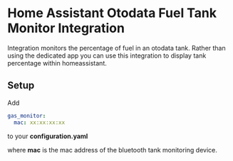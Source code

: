 # Home Assistant Otodata Fuel Tank Monitor Integration

Integration monitors the percentage of fuel in an otodata tank. Rather than using the dedicated app you can use this integration to display tank percentage within homeassistant.

## Setup

Add
```yaml
gas_monitor:
  mac: xx:xx:xx:xx
```
to your **configuration.yaml**

where **mac** is the mac address of the bluetooth tank monitoring device.
